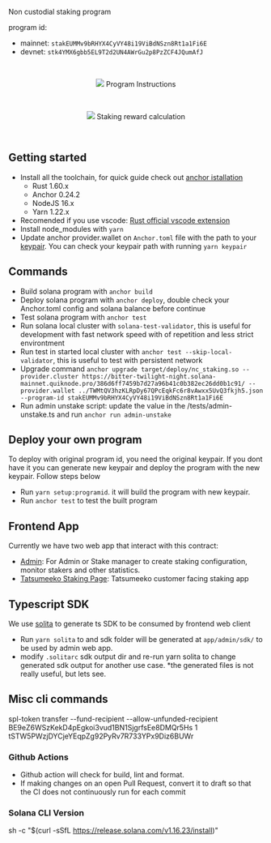 Non custodial staking program

program id:
- mainnet: `stakEUMMv9bRHYX4CyVY48i19ViBdNSzn8Rt1a1Fi6E`
- devnet: `stk4YMX6gbb5EL9T2d2UN4AWrGu2p8PzZCF4JQumAfJ`

<br/>
<p align="center">
  <img 
    src="https://cdn.discordapp.com/attachments/897388963671736340/984288487551422554/Screenshot_2022-06-09_at_09.50.45.png"
  />
  Program Instructions
</p>
<br/>
<p align="center">
  <img 
    src="https://cdn.discordapp.com/attachments/897388963671736340/989452987724357682/Screenshot_2022-06-23_at_15.51.41.png"
  />
  Staking reward calculation
</p>
<br/>

## Getting started

- Install all the toolchain, for quick guide check out [anchor istallation](https://www.anchor-lang.com/docs/installation)
  - Rust 1.60.x
  - Anchor 0.24.2
  - NodeJS 16.x
  - Yarn 1.22.x
- Recomended if you use vscode: [Rust official vscode extension](https://marketplace.visualstudio.com/items?itemName=rust-lang.rust)
- Install node_modules with `yarn`
- Update anchor provider.wallet on `Anchor.toml` file with the path to your [keypair](https://docs.solana.com/wallet-guide/file-system-wallet#generate-a-file-system-wallet-keypair). You can check your keypair path with running `yarn keypair`

## Commands

- Build solana program with `anchor build`
- Deploy solana program with `anchor deploy`, double check your Anchor.toml config and solana balance before continue
- Test solana program with `anchor test`
- Run solana local cluster with `solana-test-validator`, this is useful for development with fast network speed with of repetition and less strict environtment
- Run test in started local cluster with `anchor test --skip-local-validator`, this is useful to test with persistent network
- Upgrade command `anchor upgrade target/deploy/nc_staking.so --provider.cluster https://bitter-twilight-night.solana-mainnet.quiknode.pro/386d6ff7459b7d27a96b41c0b382ec26dd0b1c91/ --provider.wallet ../TWMtQV3hzKLRpDy67QPcEqkFc6r8vAwxx5UvQ3fkjh5.json --program-id stakEUMMv9bRHYX4CyVY48i19ViBdNSzn8Rt1a1Fi6E`
- Run admin unstake script: update the value in the /tests/admin-unstake.ts and run `anchor run admin-unstake`

## Deploy your own program

To deploy with original program id, you need the original keypair. If you dont have it you can generate new keypair and deploy the program with the new keypair. Follow steps below

- Run `yarn setup:programid`. it will build the program with new keypair.
- Run `anchor test` to test the built program

## Frontend App

Currently we have two web app that interact with this contract:

- [Admin](app/admin/README.md): For Admin or Stake manager to create staking configuration, monitor stakers and other statistics.
- [Tatsumeeko Staking Page](https://github.com/tatsuworks/tm-web/blob/dev/pages/meekolony/stake/index.tsx): Tatsumeeko customer facing staking app

## Typescript SDK

We use [solita](https://github.com/metaplex-foundation/solita) to generate ts SDK to be consumed by frontend web client

- Run `yarn solita` to and sdk folder will be generated at `app/admin/sdk/` to be used by admin web app.
- modify `.solitarc` sdk output dir and re-run yarn solita to change generated sdk output for another use case.
*the generated files is not really useful, but lets see.

## Misc cli commands

spl-token transfer --fund-recipient --allow-unfunded-recipient BE9eZ6WSzKekD4pEgkoi3vud1BN1SjgrfsEe8DMQr5Hs 1 tSTW5PWzjDYCjeYEqpZg92PyRv7R733YPx9Diz6BUWr

### Github Actions

- Github action will check for build, lint and format.
- If making changes on an open Pull Request, convert it to draft so that the CI does not continuously run for each commit

### Solana CLI Version
sh -c "$(curl -sSfL https://release.solana.com/v1.16.23/install)"